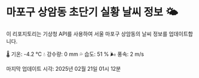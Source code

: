 
# 마포구 상암동 초단기 실황 날씨 정보 🌤️

이 리포지토리는 기상청 API를 사용하여 서울 마포구 상암동의 날씨 정보를 업데이트합니다. 

🌡️ 기온: -4.2 ℃
💧 강수량: 0 mm
💦 습도: 51 %
🌬️ 풍속: 2 m/s

마지막 업데이트 시각: 2025년 02월 21일 01시 12분    
